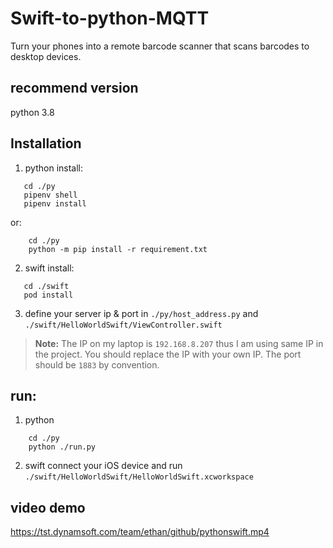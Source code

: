 # Swift-to-python-MQTT

Turn your phones into a remote barcode scanner that scans barcodes to desktop devices.

## recommend version
python 3.8

## Installation

1. python install:
```
   cd ./py
   pipenv shell
   pipenv install
```

or:
```
    cd ./py
    python -m pip install -r requirement.txt
```

2. swift install:
```
   cd ./swift
   pod install
```

3. define your server ip & port in `./py/host_address.py` and `./swift/HelloWorldSwift/ViewController.swift
`

> **Note:** The IP on my laptop is `192.168.8.207` thus I am using same IP in the project. You should replace the IP with your own IP. The port should be `1883` by convention.

## run:
1. python
```
    cd ./py
    python ./run.py
```
2. swift
connect your iOS device and run `./swift/HelloWorldSwift/HelloWorldSwift.xcworkspace` 

## video demo

<https://tst.dynamsoft.com/team/ethan/github/pythonswift.mp4>
